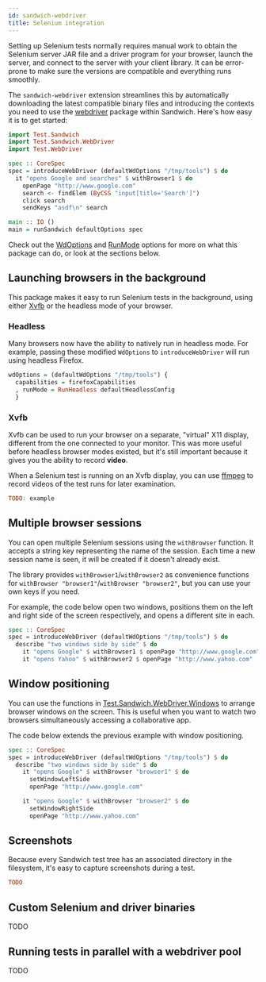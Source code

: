 ```yaml
---
id: sandwich-webdriver
title: Selenium integration
---
```


Setting up Selenium tests normally requires manual work to obtain the Selenium server JAR file and a driver program for your browser, launch the server, and connect to the server with your client library. It can be error-prone to make sure the versions are compatible and everything runs smoothly.

The `sandwich-webdriver` extension streamlines this by automatically downloading the latest compatible binary files and introducing the contexts you need to use the [webdriver](https://hackage.haskell.org/package/webdriver) package within Sandwich. Here's how easy it is to get started:

```haskell
import Test.Sandwich
import Test.Sandwich.WebDriver
import Test.WebDriver

spec :: CoreSpec
spec = introduceWebDriver (defaultWdOptions "/tmp/tools") $ do
  it "opens Google and searches" $ withBrowser1 $ do
    openPage "http://www.google.com"
    search <- findElem (ByCSS "input[title='Search']")
    click search
    sendKeys "asdf\n" search

main :: IO ()
main = runSandwich defaultOptions spec
```

Check out the [WdOptions](TODO) and [RunMode](TODO) options for more on what this package can do, or look at the sections below.

## Launching browsers in the background

This package makes it easy to run Selenium tests in the background, using either [Xvfb](https://en.wikipedia.org/wiki/Xvfb) or the headless mode of your browser.

### Headless

Many browsers now have the ability to natively run in headless mode. For example, passing these modified `WdOptions` to `introduceWebDriver` will run using headless Firefox.

```haskell
wdOptions = (defaultWdOptions "/tmp/tools") {
  capabilities = firefoxCapabilities
  , runMode = RunHeadless defaultHeadlessConfig
  }
```

### Xvfb

Xvfb can be used to run your browser on a separate, "virtual" X11 display, different from the one connected to your monitor. This was more useful before headless browser modes existed, but it's still important because it gives you the ability to record **video**.

When a Selenium test is running on an Xvfb display, you can use [ffmpeg](https://ffmpeg.org/) to record videos of the test runs for later examination.

```haskell
TODO: example
```

## Multiple browser sessions

You can open multiple Selenium sessions using the `withBrowser` function. It accepts a string key representing the name of the session. Each time a new session name is seen, it will be created if it doesn't already exist.

The library provides `withBrowser1`/`withBrowser2` as convenience functions for `withBrowser "browser1"`/`withBrowser "browser2"`, but you can use your own keys if you need.

For example, the code below open two windows, positions them on the left and right side of the screen respectively, and opens a different site in each.

```haskell
spec :: CoreSpec
spec = introduceWebDriver (defaultWdOptions "/tmp/tools") $ do
  describe "two windows side by side" $ do
    it "opens Google" $ withBrowser1 $ openPage "http://www.google.com"
    it "opens Yahoo" $ withBrowser2 $ openPage "http://www.yahoo.com"
```

## Window positioning

You can use the functions in [Test.Sandwich.WebDriver.Windows](TODO) to arrange browser windows on the screen. This is useful when you want to watch two browsers simultaneously accessing a collaborative app.

The code below extends the previous example with window positioning.

```haskell
spec :: CoreSpec
spec = introduceWebDriver (defaultWdOptions "/tmp/tools") $ do
  describe "two windows side by side" $ do
    it "opens Google" $ withBrowser "browser1" $ do
      setWindowLeftSide
      openPage "http://www.google.com"

    it "opens Google" $ withBrowser "browser2" $ do
      setWindowRightSide
      openPage "http://www.yahoo.com"
```

## Screenshots

Because every Sandwich test tree has an associated directory in the filesystem, it's easy to capture screenshots during a test.

```haskell
TODO
```

## Custom Selenium and driver binaries

TODO

## Running tests in parallel with a webdriver pool

TODO
